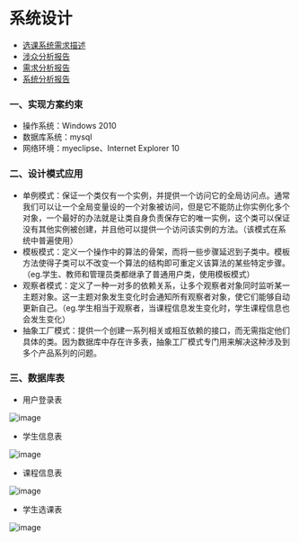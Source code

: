 # 系统设计
* [选课系统需求描述](https://github.com/llandll/OO-Course/blob/master/%E4%BD%9C%E4%B8%9A2%EF%BC%9A%E8%AF%BE%E7%A8%8B%E7%AE%A1%E7%90%86%E7%B3%BB%E7%BB%9F.md)
* [涉众分析报告](https://github.com/wcl199343/OO-Course/blob/master/%E4%BD%9C%E4%B8%9A3%EF%BC%9A%E6%B6%89%E4%BC%97%E5%88%86%E6%9E%90%E6%8A%A5%E5%91%8A%20.md)
* [需求分析报告](https://github.com/wcl199343/OO-Course/edit/master/%E4%BD%9C%E4%B8%9A4%EF%BC%9A%E9%9C%80%E6%B1%82%E5%88%86%E6%9E%90%E6%8A%A5%E5%91%8A.md)
* [系统分析报告](https://github.com/wcl199343/OO-Course/blob/master/%E4%BD%9C%E4%B8%9A5%EF%BC%9A%E7%B3%BB%E7%BB%9F%E5%88%86%E6%9E%90.md)
### 一、实现方案约束
* 操作系统：Windows 2010
* 数据库系统：mysql
* 网络环境：myeclipse、Internet Explorer 10
### 二、设计模式应用
* 单例模式：保证一个类仅有一个实例，并提供一个访问它的全局访问点。通常我们可以让一个全局变量设的一个对象被访问，但是它不能防止你实例化多个对象，一个最好的办法就是让类自身负责保存它的唯一实例，这个类可以保证没有其他实例被创建，并且他可以提供一个访问该实例的方法。（该模式在系统中普遍使用）
* 模板模式：定义一个操作中的算法的骨架，而将一些步骤延迟到子类中。模板方法使得子类可以不改变一个算法的结构即可重定义该算法的某些特定步骤。（eg.学生、教师和管理员类都继承了普通用户类，使用模板模式）
* 观察者模式：定义了一种一对多的依赖关系，让多个观察者对象同时监听某一主题对象。这一主题对象发生变化时会通知所有观察者对象，使它们能够自动更新自己。（eg.学生相当于观察者，当课程信息发生变化时，学生课程信息也会发生变化）
* 抽象工厂模式：提供一个创建一系列相关或相互依赖的接口，而无需指定他们具体的类。因为数据库中存在许多表，抽象工厂模式专门用来解决这种涉及到多个产品系列的问题。
### 三、数据库表
* 用户登录表

![image](https://github.com/wcl199343/OO-Course/blob/master/picture/%E7%94%A8%E6%88%B7%E8%A1%A8.jpg)
* 学生信息表

![image](https://github.com/wcl199343/OO-Course/blob/master/picture/%E5%AD%A6%E7%94%9F%E8%A1%A8.jpg)
* 课程信息表

![image](https://github.com/wcl199343/OO-Course/blob/master/picture/%E8%AF%BE%E7%A8%8B%E8%A1%A8.jpg)
* 学生选课表

![image](https://github.com/wcl199343/OO-Course/blob/master/picture/%E9%80%89%E8%AF%BE%E8%A1%A8.jpg)
